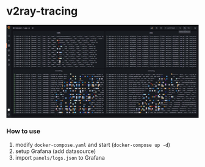 # v2ray-tracing

![screenshot](./screenshot/screenshot.jpg)


### How to use

1. modify `docker-compose.yaml` and start (`docker-compose up -d`)
2. setup Grafana (add datasource)
3. import `panels/logs.json` to Grafana